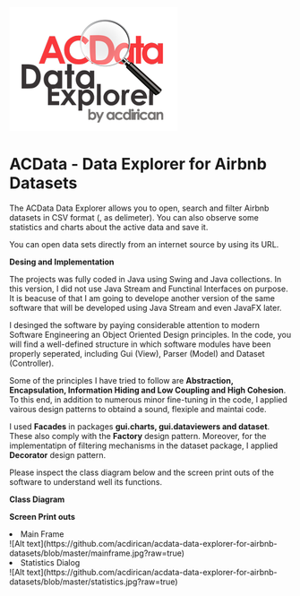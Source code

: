 ![Alt text](https://github.com/acdirican/acdata-data-explorer-for-airbnb-datasets/blob/master/logo.png?raw=true)

# ACData - Data Explorer for Airbnb Datasets

The ACData Data Explorer allows you to open, search and filter Airbnb datasets in CSV format (, as delimeter). You can also observe some statistics and charts about the active data and save it.

You can open data sets directly from an internet source by using its URL.

<b>Desing and Implementation</b> 

The projects was fully coded in Java using Swing and Java collections. In this version, I did not use Java Stream and Functinal Interfaces on purpose. It is beacuse of that I am going to develope another version of the same software that will be developed using Java Stream and even JavaFX later.

I desinged the software by paying considerable attention to modern Software Engineering an Object Oriented Design principles. In the code, you will find a well-defined  structure in which software modules have been properly seperated, including Gui (View), Parser (Model) and Dataset (Controller).

Some of the principles I have tried to follow are <b>Abstraction, Encapsulation, Information Hiding and Low Coupling and High Cohesion</b>. To this end, in addition to numerous minor fine-tuning in the code, I applied vairous design patterns to obtaind a sound, flexiple and maintai code.

I used <b>Facades</b> in packages <b>gui.charts, gui.dataviewers and dataset</b>. These also comply with the <b>Factory</b> design pattern. Moreover, for the implementatipn of filtering mechanisms in the dataset package, I applied <b>Decorator</b> design pattern. 

Please inspect the class diagram below and the screen print outs of the software to understand well its functions. 

<b>Class Diagram</b>

<b>Screen Print outs</b>
<li>Main Frame</li>
![Alt text](https://github.com/acdirican/acdata-data-explorer-for-airbnb-datasets/blob/master/mainframe.jpg?raw=true)

<li>Statistics Dialog</li>
![Alt text](https://github.com/acdirican/acdata-data-explorer-for-airbnb-datasets/blob/master/statistics.jpg?raw=true)
